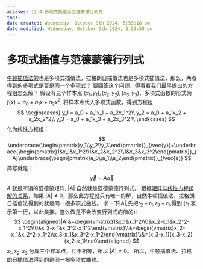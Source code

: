 ```yaml
---
aliases: 12.4-多项式插值与范德蒙德行列式
tags:
date created: Wednesday, October 9th 2024, 5:53:18 pm
date modified: Wednesday, October 9th 2024, 5:53:58 pm
---
```

# 多项式插值与范德蒙德行列式
[牛顿插值法的](https://www.zhihu.com/question/22320408/answer/141973314)也是多项式插值法，拉格朗日插值法也是多项式插值法，那么，两者得到的多项式是否是同一个多项式？
要回答这个问题，得看看我们最早提出的方程组怎么解？
假设有三个样本点 $(x_1,y_1),(x_2,y_2),(x_3,y_3)$，多项式函数的形式为 $f(x)=a_{0}+a_{1}x+a_{2}x^{2}$, 将样本点代入多项式函数，得到方程组
$$
\begin{cases}
y_1 = a_0 + a_1x_1 + a_2x_1^2\\
y_2 = a_0 + a_1x_2 + a_2x_2^2\\
y_3 = a_0 + a_1x_3 + a_2x_3^2 \\
\end{cases}
$$
化为线性方程组：
$$
\underbrace{\begin{pmatrix}y_1\\y_2\\y_3\end{pmatrix}}_{\vec{y}}=\underbrace{\begin{pmatrix}1&x_1&x_1^2\\1&x_2&x_2^2\\1&x_3&x_3^2\end{pmatrix}}_{A}\underbrace{\begin{pmatrix}a_0\\a_1\\a_2\end{pmatrix}}_{\vec{a}}
$$
简写就是：
$$
\vec{y}=A\vec{a}
$$
$A$ 就是所谓的范德蒙矩阵, $|A|$ 自然就是范德蒙德行列式。
根据[矩阵与线性方程组解的关系](https://www.zhihu.com/question/21832377/answer/202231378)，如果 $|A|\ne0$，那么此方程就只有唯一的解，自然牛顿插值法、拉格朗日插值法得到的就是同一根多项式曲线。
求一下$|A|$,先把$r_2-r_1,r_3-r_1$,得到 $(r_1$ 表示第一行，以此类推。这么做是不会改变行列式的值的):
$$
\begin{aligned}|A|&=\begin{vmatrix}1&x_1&x_1^2\\0&x_2-x_1&x_2^2-x_1^2\\0&x_3-x_1&x_3^2-x_1^2\end{vmatrix}\\&=\begin{vmatrix}x_2-x_1&x_2^2-x_1^2\\x_3-x_1&x_3^2-x_1^2\end{vmatrix}\\&=(x_3-x_1)(x_3-x_2)(x_2-x_1)\ne0\end{aligned}
$$
$x_{1},x_{2},x_{3}$ 分属三个样本点，互不相等，所以 $|A|\ne0$。
所以，牛顿插值法、拉格朗日插值法得到的是同一根多项式曲线。